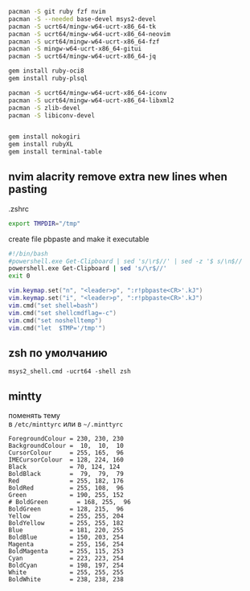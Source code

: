 ```bash
pacman -S git ruby fzf nvim 
pacman -S --needed base-devel msys2-devel 
pacman -S ucrt64/mingw-w64-ucrt-x86_64-tk 
pacman -S ucrt64/mingw-w64-ucrt-x86_64-neovim
pacman -S ucrt64/mingw-w64-ucrt-x86_64-fzf 
pacman -S mingw-w64-ucrt-x86_64-gitui
pacman -S ucrt64/mingw-w64-ucrt-x86_64-jq

gem install ruby-oci8 
gem install ruby-plsql

pacman -S ucrt64/mingw-w64-ucrt-x86_64-iconv 
pacman -S ucrt64/mingw-w64-ucrt-x86_64-libxml2 
pacman -S zlib-devel 
pacman -S libiconv-devel


gem install nokogiri 
gem install rubyXL
gem install terminal-table
```



## nvim alacrity remove extra new lines when pasting
.zshrc
```bash
export TMPDIR="/tmp"
```

create file pbpaste and make it executable
```bash
#!/bin/bash
#powershell.exe Get-Clipboard | sed 's/\r$//' | sed -z '$ s/\n$//
powershell.exe Get-Clipboard | sed 's/\r$//'
exit 0
```


```lua
vim.keymap.set("n", "<leader>p", ":r!pbpaste<CR>'.kJ")
vim.keymap.set("i", "<leader>p", ":r!pbpaste<CR>'.kJ")
vim.cmd("set shell=bash")
vim.cmd("set shellcmdflag=-c")
vim.cmd("set noshelltemp")
vim.cmd("let  $TMP='/tmp'")
```

## zsh по умолчанию
`msys2_shell.cmd -ucrt64 -shell zsh`

## mintty
поменять тему  
в `/etc/minttyrc` или в `~/.minttyrc`
```
ForegroundColour = 230, 230, 230
BackgroundColour =  10,  10,  10
CursorColour     = 255, 165,  96
IMECursorColour  = 128, 224, 160
Black            = 70, 124, 124
BoldBlack        =  79,  79,  79
Red              = 255, 182, 176
BoldRed          = 255, 108,  96
Green            = 190, 255, 152
# BoldGreen        = 168, 255,  96
BoldGreen        = 128, 215,  96
Yellow           = 255, 255, 204
BoldYellow       = 255, 255, 182
Blue             = 181, 220, 255
BoldBlue         = 150, 203, 254
Magenta          = 255, 156, 254
BoldMagenta      = 255, 115, 253
Cyan             = 223, 223, 254
BoldCyan         = 198, 197, 254
White            = 255, 255, 255
BoldWhite        = 238, 238, 238
```
